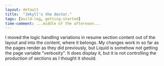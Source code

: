 ```yaml
---
layout: default
title:  "Jekyll's the doctor."
tags: [build-log, getting-started]
time-comment: ...middle of the afternoon...
---
```

I moved the logic handling variations in resume section content out of the layout and into the content, where it belongs. My changes work in so far as the pages render as they did previously,  but  Liquid is somehow not getting the page variable "verbosity". It does display it, but it is not controlling the production of sections as I thought it should.
